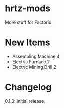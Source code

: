 # hrtz-mods
More stuff for Factorio

# New Items
- Assembling Machine 4
- Electric Furnace 2
- Electric Mining Drill 2

# Changelog
0.1.3: Initial release.